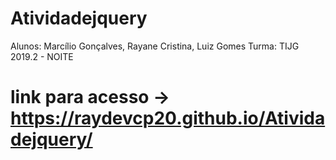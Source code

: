 # Atividadejquery

Alunos: Marcílio Gonçalves, Rayane Cristina, Luiz Gomes
Turma: TIJG 2019.2 - NOITE

# link para acesso -> https://raydevcp20.github.io/Atividadejquery/
